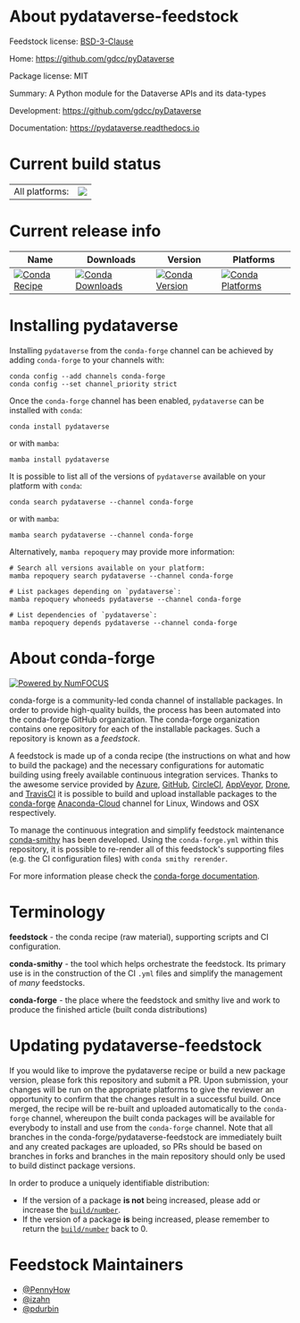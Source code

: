 About pydataverse-feedstock
===========================

Feedstock license: [BSD-3-Clause](https://github.com/conda-forge/pydataverse-feedstock/blob/main/LICENSE.txt)

Home: https://github.com/gdcc/pyDataverse

Package license: MIT

Summary: A Python module for the Dataverse APIs and its data-types

Development: https://github.com/gdcc/pyDataverse

Documentation: https://pydataverse.readthedocs.io

Current build status
====================


<table><tr><td>All platforms:</td>
    <td>
      <a href="https://dev.azure.com/conda-forge/feedstock-builds/_build/latest?definitionId=19484&branchName=main">
        <img src="https://dev.azure.com/conda-forge/feedstock-builds/_apis/build/status/pydataverse-feedstock?branchName=main">
      </a>
    </td>
  </tr>
</table>

Current release info
====================

| Name | Downloads | Version | Platforms |
| --- | --- | --- | --- |
| [![Conda Recipe](https://img.shields.io/badge/recipe-pydataverse-green.svg)](https://anaconda.org/conda-forge/pydataverse) | [![Conda Downloads](https://img.shields.io/conda/dn/conda-forge/pydataverse.svg)](https://anaconda.org/conda-forge/pydataverse) | [![Conda Version](https://img.shields.io/conda/vn/conda-forge/pydataverse.svg)](https://anaconda.org/conda-forge/pydataverse) | [![Conda Platforms](https://img.shields.io/conda/pn/conda-forge/pydataverse.svg)](https://anaconda.org/conda-forge/pydataverse) |

Installing pydataverse
======================

Installing `pydataverse` from the `conda-forge` channel can be achieved by adding `conda-forge` to your channels with:

```
conda config --add channels conda-forge
conda config --set channel_priority strict
```

Once the `conda-forge` channel has been enabled, `pydataverse` can be installed with `conda`:

```
conda install pydataverse
```

or with `mamba`:

```
mamba install pydataverse
```

It is possible to list all of the versions of `pydataverse` available on your platform with `conda`:

```
conda search pydataverse --channel conda-forge
```

or with `mamba`:

```
mamba search pydataverse --channel conda-forge
```

Alternatively, `mamba repoquery` may provide more information:

```
# Search all versions available on your platform:
mamba repoquery search pydataverse --channel conda-forge

# List packages depending on `pydataverse`:
mamba repoquery whoneeds pydataverse --channel conda-forge

# List dependencies of `pydataverse`:
mamba repoquery depends pydataverse --channel conda-forge
```


About conda-forge
=================

[![Powered by
NumFOCUS](https://img.shields.io/badge/powered%20by-NumFOCUS-orange.svg?style=flat&colorA=E1523D&colorB=007D8A)](https://numfocus.org)

conda-forge is a community-led conda channel of installable packages.
In order to provide high-quality builds, the process has been automated into the
conda-forge GitHub organization. The conda-forge organization contains one repository
for each of the installable packages. Such a repository is known as a *feedstock*.

A feedstock is made up of a conda recipe (the instructions on what and how to build
the package) and the necessary configurations for automatic building using freely
available continuous integration services. Thanks to the awesome service provided by
[Azure](https://azure.microsoft.com/en-us/services/devops/), [GitHub](https://github.com/),
[CircleCI](https://circleci.com/), [AppVeyor](https://www.appveyor.com/),
[Drone](https://cloud.drone.io/welcome), and [TravisCI](https://travis-ci.com/)
it is possible to build and upload installable packages to the
[conda-forge](https://anaconda.org/conda-forge) [Anaconda-Cloud](https://anaconda.org/)
channel for Linux, Windows and OSX respectively.

To manage the continuous integration and simplify feedstock maintenance
[conda-smithy](https://github.com/conda-forge/conda-smithy) has been developed.
Using the ``conda-forge.yml`` within this repository, it is possible to re-render all of
this feedstock's supporting files (e.g. the CI configuration files) with ``conda smithy rerender``.

For more information please check the [conda-forge documentation](https://conda-forge.org/docs/).

Terminology
===========

**feedstock** - the conda recipe (raw material), supporting scripts and CI configuration.

**conda-smithy** - the tool which helps orchestrate the feedstock.
                   Its primary use is in the construction of the CI ``.yml`` files
                   and simplify the management of *many* feedstocks.

**conda-forge** - the place where the feedstock and smithy live and work to
                  produce the finished article (built conda distributions)


Updating pydataverse-feedstock
==============================

If you would like to improve the pydataverse recipe or build a new
package version, please fork this repository and submit a PR. Upon submission,
your changes will be run on the appropriate platforms to give the reviewer an
opportunity to confirm that the changes result in a successful build. Once
merged, the recipe will be re-built and uploaded automatically to the
`conda-forge` channel, whereupon the built conda packages will be available for
everybody to install and use from the `conda-forge` channel.
Note that all branches in the conda-forge/pydataverse-feedstock are
immediately built and any created packages are uploaded, so PRs should be based
on branches in forks and branches in the main repository should only be used to
build distinct package versions.

In order to produce a uniquely identifiable distribution:
 * If the version of a package **is not** being increased, please add or increase
   the [``build/number``](https://docs.conda.io/projects/conda-build/en/latest/resources/define-metadata.html#build-number-and-string).
 * If the version of a package **is** being increased, please remember to return
   the [``build/number``](https://docs.conda.io/projects/conda-build/en/latest/resources/define-metadata.html#build-number-and-string)
   back to 0.

Feedstock Maintainers
=====================

* [@PennyHow](https://github.com/PennyHow/)
* [@izahn](https://github.com/izahn/)
* [@pdurbin](https://github.com/pdurbin/)

